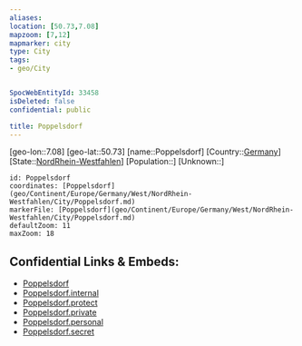 ```yaml
---
aliases: 
location: [50.73,7.08]
mapzoom: [7,12] 
mapmarker: city 
type: City
tags:
- geo/City


SpocWebEntityId: 33458
isDeleted: false
confidential: public

title: Poppelsdorf
---
```

[geo-lon::7.08]
[geo-lat::50.73]
[name::Poppelsdorf]
[Country::[Germany](geo/Continent/Europe/Germany.md)]
[State::[NordRhein-Westfahlen](NordRhein-Westfahlen)]
[Population::]
[Unknown::]


```leaflet
id: Poppelsdorf
coordinates: [Poppelsdorf](geo/Continent/Europe/Germany/West/NordRhein-Westfahlen/City/Poppelsdorf.md)
markerFile: [Poppelsdorf](geo/Continent/Europe/Germany/West/NordRhein-Westfahlen/City/Poppelsdorf.md)
defaultZoom: 11 
maxZoom: 18
```


## Confidential Links & Embeds: 
- [Poppelsdorf](../../../../../../../../_public/geo/Continent/Europe/Germany/West/NordRhein-Westfahlen/City/Poppelsdorf.md) 
- [Poppelsdorf.internal](../../../../../../../../_internal/geo/Continent/Europe/Germany/West/NordRhein-Westfahlen/City/Poppelsdorf.internal.md) 
- [Poppelsdorf.protect](../../../../../../../../_protect/geo/Continent/Europe/Germany/West/NordRhein-Westfahlen/City/Poppelsdorf.protect.md) 
- [Poppelsdorf.private](../../../../../../../../_private/geo/Continent/Europe/Germany/West/NordRhein-Westfahlen/City/Poppelsdorf.private.md) 
- [Poppelsdorf.personal](../../../../../../../../_personal/geo/Continent/Europe/Germany/West/NordRhein-Westfahlen/City/Poppelsdorf.personal.md) 
- [Poppelsdorf.secret](../../../../../../../../_secret/geo/Continent/Europe/Germany/West/NordRhein-Westfahlen/City/Poppelsdorf.secret.md) 
